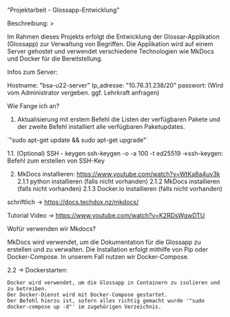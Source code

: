"Projektarbeit -  Glossapp-Entwicklung"

Beschreibung: >

Im Rahmen dieses Projekts erfolgt die Entwicklung der Glossar-Applikation (Glossapp) zur Verwaltung von Begriffen.
Die Applikation wird auf einem Server gehostet und verwendet verschiedene Technologien wie MkDocs und Docker für die Bereitstellung.

Infos zum Server:

  Hostname: "bsa-u22-server"
  Ip_adresse: "10.76.31.238/20"
  passwort: (Wird vom Administrator vergeben. ggf. Lehrkraft anfragen)


Wie Fange ich an?

1. Aktualisierung mit erstem Befehl die Listen der verfügbaren Pakete und der zweite Befehl installiert alle verfügbaren Paketupdates.

´"sudo apt-get update && sudo apt-get upgrade"´

1.1.  (Optional) SSH - keygen
ssh-keygen -o -a 100 -t ed25519
    ->ssh-keygen: Befehl zum erstellen von SSH-Key

2. MkDocs installieren:
    https://www.youtube.com/watch?v=WtKa8a4uv3k
    2.1.1 python installieren       (falls nicht vorhanden)
    2.1.2 MkDocs installieren       (falls nicht vorhanden)
    2.1.3 Docker.io installieren    (falls nicht vorhanden)


schriftlich ->      https://docs.techdox.nz/mkdocs/

Tutorial Video ->   https://www.youtube.com/watch?v=K2RDsWgwDTU

Wofür verwenden wir Mkdocs?

MkDocs wird verwendet, um die Dokumentation für die Glossapp zu erstellen und zu verwalten.
Die Installation erfolgt mithilfe von Pip oder Docker-Compose. In unserem Fall nutzen wir Docker-Compose.


2.2 -> Dockerstarten:

    Docker wird verwendet, um die Glossapp in Containern zu isolieren und zu betreiben.
    Der Docker-Dienst wird mit Docker-Compose gestartet.
    Der Befehl hierzu ist, sofern alles richtig gemacht wurde '"sudo docker-compose up -d"' im zugehörigen Verzeichnis.
